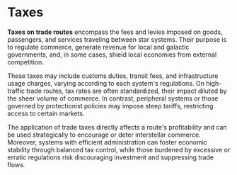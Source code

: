 # Taxes

**Taxes on trade routes** encompass the fees and levies imposed on goods, passengers, and services traveling between star systems. Their purpose is to regulate commerce, generate revenue for local and galactic governments, and, in some cases, shield local economies from external competition.

These taxes may include customs duties, transit fees, and infrastructure usage charges, varying according to each system's regulations. On high-traffic trade routes, tax rates are often standardized, their impact diluted by the sheer volume of commerce. In contrast, peripheral systems or those governed by protectionist policies may impose steep tariffs, restricting access to certain markets.

The application of trade taxes directly affects a route's profitability and can be used strategically to encourage or deter interstellar commerce. Moreover, systems with efficient administration can foster economic stability through balanced tax control, while those burdened by excessive or erratic regulations risk discouraging investment and suppressing trade flows.
